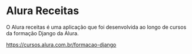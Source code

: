 # Alura Receitas

O Alura receitas é uma aplicação que foi desenvolvida ao longo de cursos da formação Django da Alura.

https://cursos.alura.com.br/formacao-django